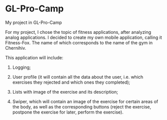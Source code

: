 # GL-Pro-Camp
My project in GL-Pro-Camp

For my project, I chose the topic of fitness applications, after analyzing analog applications. I decided to create my own mobile application, calling it Fitness-Fox. 
The name of which corresponds to the name of the gym in Chernihiv.

This application will include:

1. Logging;

2. User profile (it will contain all the data about the user, i.e. which exercises they rejected and which ones they completed);

3. Lists with image of the exercise and its description;

4. Swiper, which will contain an image of the exercise for certain areas of the body, 
as well as the corresponding buttons (reject the exercise, postpone the exercise for later, perform the exercise).
